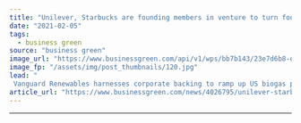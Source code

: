 ```yaml
---
title: "Unilever, Starbucks are founding members in venture to turn food waste into energy"
date: "2021-02-05"
tags: 
  - business green
source: "business green"
image_url: "https://www.businessgreen.com/api/v1/wps/bb7b143/23e7d6b8-da08-42af-8c75-549dde09d4ad/2/VanguardRenewablesADProject-DeerfieldMA-185x114.jpg"
image_fp: "/assets/img/post_thumbnails/120.jpg"
lead: "
 Vanguard Renewables harnesses corporate backing to ramp up US biogas plans ..."
article_url: "https://www.businessgreen.com/news/4026795/unilever-starbucks-founding-members-venture-turn-food-waste-energy"
---
```


---
